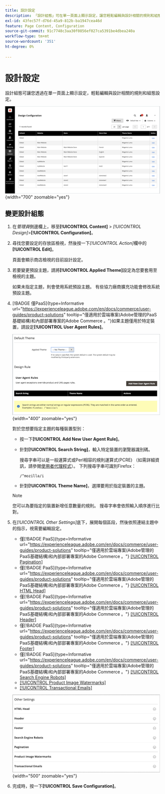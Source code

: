 ```yaml
---
title: 設計設定
description: 「設計組態」可在單一頁面上顯示設定，讓您輕鬆編輯與設計相關的規則和組態設定。
exl-id: 43fec57f-d76d-45a9-812b-ba1947cea46d
feature: Page Content, Configuration
source-git-commit: 91c7748c3aa30f0856ef027ca5391be4dbea240a
workflow-type: tm+mt
source-wordcount: '351'
ht-degree: 0%

---
```


# 設計設定

設計組態可讓您透過在單一頁面上顯示設定，輕鬆編輯與設計相關的規則和組態設定。

![設計設定頁面](./assets/configuration.png){width="700" zoomable="yes"}

## 變更設計組態

1. 在&#x200B;_管理員_&#x200B;側邊欄上，移至&#x200B;**[!UICONTROL Content]** > _[!UICONTROL Design]_>**[!UICONTROL Configuration]**。

1. 尋找您要設定的存放區檢視，然後按一下&#x200B;_[!UICONTROL Action]_&#x200B;欄中的&#x200B;**[!UICONTROL Edit]**。

   頁面會顯示商店檢視的目前設計設定。

1. 若要變更預設主題，請將&#x200B;**[!UICONTROL Applied Theme]**&#x200B;設定為您要套用至檢視的主題。

   如果未指定主題，則會使用系統預設主題。 有些協力廠商擴充功能會修改系統預設主題。

1. [!BADGE 僅PaaS]{type=Informative url="https://experienceleague.adobe.com/en/docs/commerce/user-guides/product-solutions" tooltip="僅適用於雲端專案(Adobe管理的PaaS基礎結構)和內部部署專案的Adobe Commerce 。"}如果主題僅用於特定裝置，請設定&#x200B;**[!UICONTROL User Agent Rules]**。

   ![使用者代理程式規則](./assets/configuration-user-agent-rules.png){width="400" zoomable="yes"}

   對於您想要指定主題的每種裝置型別：

   - 按一下&#x200B;**[!UICONTROL Add New User Agent Rule]**。

   - 針對&#x200B;**[!UICONTROL Search String]**，輸入特定裝置的瀏覽器識別碼。

     搜尋字串可以是一般運算式或Perl相容的規則運算式(PCRE) （如需詳細資訊，請參閱[使用者代理程式](https://en.wikipedia.org/wiki/User_agent)）。 下列搜尋字串可識別Firefox：

         /^mozilla/i
     
   - 針對&#x200B;**[!UICONTROL Theme Name]**，選擇要用於指定裝置的主題。

   >[!NOTE]
   >
   >您可以為要指定的裝置新增任意數量的規則。 搜尋字串會依照輸入順序進行比對。

1. 在&#x200B;_[!UICONTROL Other Settings]_&#x200B;底下，展開每個區段，然後依照連結主題中的指示，視需要編輯設定。

   - 僅[!BADGE PaaS]{type=Informative url="https://experienceleague.adobe.com/en/docs/commerce/user-guides/product-solutions" tooltip="僅適用於雲端專案(Adobe管理的PaaS基礎結構)和內部部署專案的Adobe Commerce 。"} [[!UICONTROL Pagination]](../catalog/navigation-product-listings.md#pagination-controls)
   - 僅[!BADGE PaaS]{type=Informative url="https://experienceleague.adobe.com/en/docs/commerce/user-guides/product-solutions" tooltip="僅適用於雲端專案(Adobe管理的PaaS基礎結構)和內部部署專案的Adobe Commerce 。"} [[!UICONTROL HTML Head]](page-setup.md#html-head)
   - 僅[!BADGE PaaS]{type=Informative url="https://experienceleague.adobe.com/en/docs/commerce/user-guides/product-solutions" tooltip="僅適用於雲端專案(Adobe管理的PaaS基礎結構)和內部部署專案的Adobe Commerce 。"} [[!UICONTROL Header]](page-setup.md#header)
   - 僅[!BADGE PaaS]{type=Informative url="https://experienceleague.adobe.com/en/docs/commerce/user-guides/product-solutions" tooltip="僅適用於雲端專案(Adobe管理的PaaS基礎結構)和內部部署專案的Adobe Commerce 。"} [[!UICONTROL Footer]](page-setup.md#footer)
   - 僅[!BADGE PaaS]{type=Informative url="https://experienceleague.adobe.com/en/docs/commerce/user-guides/product-solutions" tooltip="僅適用於雲端專案(Adobe管理的PaaS基礎結構)和內部部署專案的Adobe Commerce 。"} [[!UICONTROL Search Engine Robots]](../merchandising-promotions/seo-overview.md#search-engine-robots)
   - [[!UICONTROL Product Image Watermarks]](../catalog/product-image.md#watermarks)
   - [[!UICONTROL Transactional Emails]](../systems/email-templates.md#configure-email-templates)

   ![影響設計的其他設定](./assets/configuration-other-settings.png){width="500" zoomable="yes"}

1. 完成時，按一下&#x200B;**[!UICONTROL Save Configuration]**。
